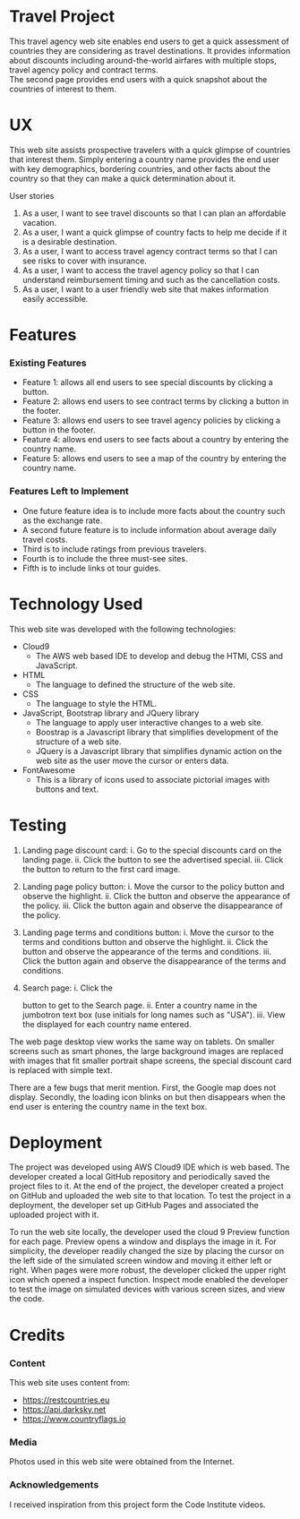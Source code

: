 # Travel Project

This travel agency web site enables end users to get a quick assessment of countries they are 
considering as travel destinations.  It provides information about discounts including 
around-the-world airfares with multiple stops, travel agency policy and contract terms.  
The second page provides end users with a quick snapshot about the countries of interest
to them.

# UX

This web site assists prospective travelers with a quick glimpse of countries that interest them.
Simply entering a country name provides the end user with key demographics, bordering countries,
and other facts about the country so that they can make a quick determination about it.

User stories 

1. As a user, I want to see travel discounts so that I can plan an affordable vacation.
2. As a user, I want a quick glimpse of country facts to help me decide if it is a desirable destination.
3. As a user, I want to access travel agency contract terms so that I can see risks to cover with insurance.
4. As a user, I want to access the travel agency policy so that I can understand reimbursement timing and such as the cancellation costs.
5. As a user, I want to a user friendly web site that makes information easily accessible.

# Features

### Existing Features

* Feature 1: allows all end users to see special discounts by clicking a button.
* Feature 2: allows end users to see contract terms by clicking a button in the footer.
* Feature 3: allows end users to see travel agency policies by clicking a button in the footer.
* Feature 4: allows end users to see facts about a country by entering the country name.
* Feature 5: allows end users to see a map of the country by entering the country name.

### Features Left to Implement

* One future feature idea is to include more facts about the country such as the exchange rate.
* A second future feature is to include information about average daily travel costs.
* Third is to include ratings from previous travelers.
* Fourth is to include the three must-see sites.
* Fifth is to include links ot tour guides.

# Technology Used

This web site was developed with the following technologies:

* Cloud9 
    - The AWS web based IDE to develop and debug the HTMl, CSS and JavaScript.
* HTML
    - The language to defined the structure of the web site.
* CSS
    - The language to style the HTML.
* JavaScript, Bootstrap library and JQuery library
    - The language to apply user interactive changes to a web site.  
    - Boostrap is a Javascript library that simplifies development of the structure of a web site.
    - JQuery is a Javascript library that simplifies dynamic action on the web site as the user move the cursor or enters data.
* FontAwesome
    - This is a library of icons used to associate pictorial images with buttons and text.

# Testing

1. Landing page discount card:
    i. Go to the special discounts card on the landing page.
    ii. Click the button to see the advertised special.
    iii. Click the <back> button to return to the first card image.

2. Landing page policy button:
    i. Move the cursor to the policy button and observe the highlight.
    ii. Click the button and observe the appearance of the policy.
    iii. Click the button again and observe the disappearance of the policy.

3. Landing page terms and conditions button:
    i. Move the cursor to the terms and conditions button and observe the highlight.
    ii. Click the button and observe the appearance of the terms and conditions.
    iii. Click the button again and observe the disappearance of the terms and conditions.

4. Search page:
    i. Click the <Search> button to get to the Search page.
    ii. Enter a country name in the jumbotron text box (use initials for long names such as "USA").
    iii. View the displayed for each country name entered.

The web page desktop view works the same way on tablets.  On smaller screens such as smart phones, the 
large background images are replaced with images that fit smaller portrait shape screens, the special 
discount card is replaced with simple text.  

There are a few bugs that merit mention.  First, the Google map does not display.  Secondly, the 
loading icon blinks on but then disappears when the end user is entering the country name in the 
text box.

# Deployment

The project was developed using AWS Cloud9 IDE which is web based. The developer created a local
GitHub repository and periodically saved the project files to it. At the end of the project, the 
developer created a project on GitHub and uploaded the web site to that location. To test the 
project in a deployment, the developer set up GitHub Pages and associated the uploaded project 
with it.

To run the web site locally, the developer used the cloud 9 Preview function for each page. 
Preview opens a window and displays the image in it. For simplicity, the developer readily 
changed the size by placing the cursor on the left side of the simulated screen window and 
moving it either left or right.  When pages were more robust, the developer clicked the upper 
right icon which opened a inspect function. Inspect mode enabled the developer to test the image 
on simulated devices with various screen sizes, and view the code.

# Credits

### Content

This web site uses content from:

* <https://restcountries.eu> 
* <https://api.darksky.net>
* <https://www.countryflags.io>

### Media

Photos used in this web site were obtained from the Internet.

### Acknowledgements

I received inspiration from this project form the Code Institute videos.

